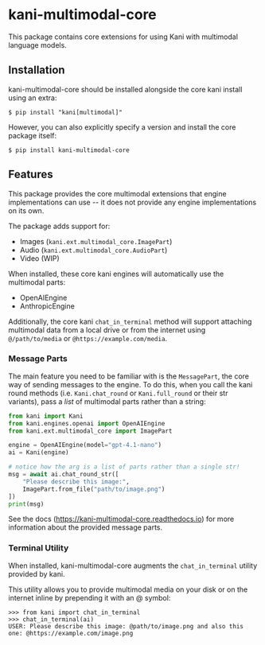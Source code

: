 # kani-multimodal-core

This package contains core extensions for using Kani with multimodal language models.

## Installation

kani-multimodal-core should be installed alongside the core kani install using an extra:

```shell
$ pip install "kani[multimodal]"
```

However, you can also explicitly specify a version and install the core package itself:

```shell
$ pip install kani-multimodal-core
```

## Features

This package provides the core multimodal extensions that engine implementations can use -- it does not provide any
engine implementations on its own.

The package adds support for:

- Images (`kani.ext.multimodal_core.ImagePart`)
- Audio (`kani.ext.multimodal_core.AudioPart`)
- Video (WIP)

When installed, these core kani engines will automatically use the multimodal parts:

- OpenAIEngine
- AnthropicEngine

Additionally, the core kani `chat_in_terminal` method will support attaching multimodal data from a local drive or
from the internet using `@/path/to/media` or `@https://example.com/media`.

### Message Parts

The main feature you need to be familiar with is the `MessagePart`, the core way of sending messages to the engine.
To do this, when you call the kani round methods (i.e. `Kani.chat_round` or `Kani.full_round` or their str variants),
pass a *list* of multimodal parts rather than a string:

```python
from kani import Kani
from kani.engines.openai import OpenAIEngine
from kani.ext.multimodal_core import ImagePart

engine = OpenAIEngine(model="gpt-4.1-nano")
ai = Kani(engine)

# notice how the arg is a list of parts rather than a single str!
msg = await ai.chat_round_str([
    "Please describe this image:",
    ImagePart.from_file("path/to/image.png")
])
print(msg)
```

See the docs (https://kani-multimodal-core.readthedocs.io) for more information about the provided message parts.

### Terminal Utility

When installed, kani-multimodal-core augments the `chat_in_terminal` utility provided by kani.

This utility allows you to provide multimodal media on your disk or on the internet inline by prepending it with an
@ symbol:

```pycon
>>> from kani import chat_in_terminal
>>> chat_in_terminal(ai)
USER: Please describe this image: @path/to/image.png and also this one: @https://example.com/image.png
```
